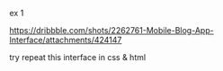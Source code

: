 ex 1

https://dribbble.com/shots/2262761-Mobile-Blog-App-Interface/attachments/424147

try repeat this interface in css & html